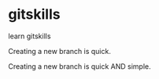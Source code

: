 # gitskills
learn gitskills


Creating a new branch is quick.

Creating a new branch is quick AND simple.
